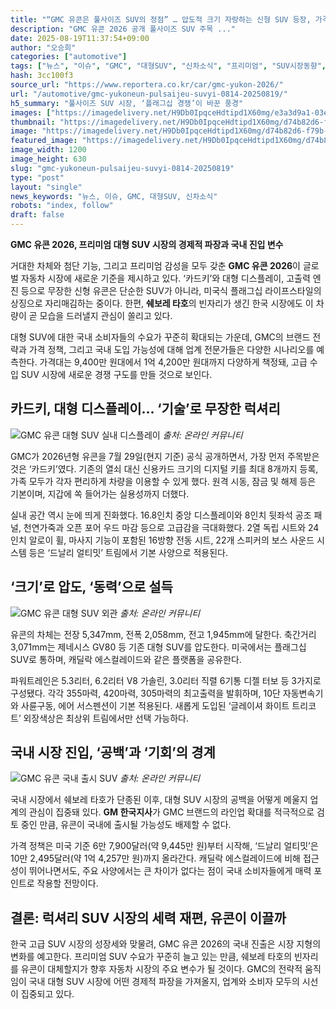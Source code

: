 ```yaml
---
title: "“GMC 유콘은 풀사이즈 SUV의 정점” … 압도적 크기 자랑하는 신형 SUV 등장, 가격은 얼마야?"
description: "GMC 유콘 2026 공개 풀사이즈 SUV 주목 ..."
date: 2025-08-19T11:37:54+09:00
author: "오승희"
categories: ["automotive"]
tags: ["뉴스", "이슈", "GMC", "대형SUV", "신차소식", "프리미엄", "SUV시장동향", "프리미엄SUV경제"]
hash: 3cc100f3
source_url: "https://www.reportera.co.kr/car/gmc-yukon-2026/"
url: "/automotive/gmc-yukoneun-pulsaijeu-suvyi-0814-20250819/"
h5_summary: "풀사이즈 SUV 시장, ‘플래그십 경쟁’이 바꾼 풍경"
images: ["https://imagedelivery.net/H9Db0IpqceHdtipd1X60mg/e3a3d9a1-03e3-491c-4545-843e93405c00/public", "https://imagedelivery.net/H9Db0IpqceHdtipd1X60mg/32bf5026-19b7-4d6c-9d98-56a4ac1dd400/public", "https://imagedelivery.net/H9Db0IpqceHdtipd1X60mg/d74b82d6-f79b-4c6a-a4f4-e11cf4669c00/public", "https://imagedelivery.net/H9Db0IpqceHdtipd1X60mg/40c29ab4-5423-41c8-1061-ada134090700/public"]
thumbnail: "https://imagedelivery.net/H9Db0IpqceHdtipd1X60mg/d74b82d6-f79b-4c6a-a4f4-e11cf4669c00/public"
image: "https://imagedelivery.net/H9Db0IpqceHdtipd1X60mg/d74b82d6-f79b-4c6a-a4f4-e11cf4669c00/public"
featured_image: "https://imagedelivery.net/H9Db0IpqceHdtipd1X60mg/d74b82d6-f79b-4c6a-a4f4-e11cf4669c00/public"
image_width: 1200
image_height: 630
slug: "gmc-yukoneun-pulsaijeu-suvyi-0814-20250819"
type: "post"
layout: "single"
news_keywords: "뉴스, 이슈, GMC, 대형SUV, 신차소식"
robots: "index, follow"
draft: false
---
```


**GMC 유콘 2026, 프리미엄 대형 SUV 시장의 경제적 파장과 국내 진입 변수**

거대한 차체와 첨단 기능, 그리고 프리미엄 감성을 모두 갖춘 **GMC 유콘 2026**이 글로벌 자동차 시장에 새로운 기준을 제시하고 있다. ‘카드키’와 대형 디스플레이, 고출력 엔진 등으로 무장한 신형 유콘은 단순한 SUV가 아니라, 미국식 플래그십 라이프스타일의 상징으로 자리매김하는 중이다. 한편, **쉐보레 타호**의 빈자리가 생긴 한국 시장에도 이 차량이 곧 모습을 드러낼지 관심이 쏠리고 있다.

대형 SUV에 대한 국내 소비자들의 수요가 꾸준히 확대되는 가운데, GMC의 브랜드 전략과 가격 정책, 그리고 국내 도입 가능성에 대해 업계 전문가들은 다양한 시나리오를 예측한다. 가격대는 9,400만 원대에서 1억 4,200만 원대까지 다양하게 책정돼, 고급 수입 SUV 시장에 새로운 경쟁 구도를 만들 것으로 보인다.

## 카드키, 대형 디스플레이… ‘기술’로 무장한 럭셔리

![GMC 유콘 대형 SUV 실내 디스플레이](https://imagedelivery.net/H9Db0IpqceHdtipd1X60mg/e3a3d9a1-03e3-491c-4545-843e93405c00/public)
*출처: 온라인 커뮤니티*


GMC가 2026년형 유콘을 7월 29일(현지 기준) 공식 공개하면서, 가장 먼저 주목받은 것은 ‘카드키’였다. 기존의 열쇠 대신 신용카드 크기의 디지털 키를 최대 8개까지 등록, 가족 모두가 각자 편리하게 차량을 이용할 수 있게 했다. 원격 시동, 잠금 및 해제 등은 기본이며, 지갑에 쏙 들어가는 실용성까지 더했다.

실내 공간 역시 눈에 띄게 진화했다. 16.8인치 중앙 디스플레이와 8인치 뒷좌석 공조 패널, 천연가죽과 오픈 포어 우드 마감 등으로 고급감을 극대화했다. 2열 독립 시트와 24인치 알로이 휠, 마사지 기능이 포함된 16방향 전동 시트, 22개 스피커의 보스 사운드 시스템 등은 ‘드날리 얼티밋’ 트림에서 기본 사양으로 적용된다.

## ‘크기’로 압도, ‘동력’으로 설득

![GMC 유콘 대형 SUV 외관](https://imagedelivery.net/H9Db0IpqceHdtipd1X60mg/40c29ab4-5423-41c8-1061-ada134090700/public)
*출처: 온라인 커뮤니티*


유콘의 차체는 전장 5,347mm, 전폭 2,058mm, 전고 1,945mm에 달한다. 축간거리 3,071mm는 제네시스 GV80 등 기존 대형 SUV를 압도한다. 미국에서는 플래그십 SUV로 통하며, 캐딜락 에스컬레이드와 같은 플랫폼을 공유한다.

파워트레인은 5.3리터, 6.2리터 V8 가솔린, 3.0리터 직렬 6기통 디젤 터보 등 3가지로 구성됐다. 각각 355마력, 420마력, 305마력의 최고출력을 발휘하며, 10단 자동변속기와 사륜구동, 에어 서스펜션이 기본 적용된다. 새롭게 도입된 ‘글레이셔 화이트 트리코트’ 외장색상은 최상위 트림에서만 선택 가능하다.

## 국내 시장 진입, ‘공백’과 ‘기회’의 경계

![GMC 유콘 국내 출시 SUV](https://imagedelivery.net/H9Db0IpqceHdtipd1X60mg/32bf5026-19b7-4d6c-9d98-56a4ac1dd400/public)
*출처: 온라인 커뮤니티*


국내 시장에서 쉐보레 타호가 단종된 이후, 대형 SUV 시장의 공백을 어떻게 메울지 업계의 관심이 집중돼 있다. **GM 한국지사**가 GMC 브랜드의 라인업 확대를 적극적으로 검토 중인 만큼, 유콘이 국내에 출시될 가능성도 배제할 수 없다.

가격 정책은 미국 기준 6만 7,900달러(약 9,445만 원)부터 시작해, ‘드날리 얼티밋’은 10만 2,495달러(약 1억 4,257만 원)까지 올라간다. 캐딜락 에스컬레이드에 비해 접근성이 뛰어나면서도, 주요 사양에서는 큰 차이가 없다는 점이 국내 소비자들에게 매력 포인트로 작용할 전망이다.

## 결론: 럭셔리 SUV 시장의 세력 재편, 유콘이 이끌까

한국 고급 SUV 시장의 성장세와 맞물려, GMC 유콘 2026의 국내 진출은 시장 지형의 변화를 예고한다. 프리미엄 SUV 수요가 꾸준히 늘고 있는 만큼, 쉐보레 타호의 빈자리를 유콘이 대체할지가 향후 자동차 시장의 주요 변수가 될 것이다. GMC의 전략적 움직임이 국내 대형 SUV 시장에 어떤 경제적 파장을 가져올지, 업계와 소비자 모두의 시선이 집중되고 있다.
